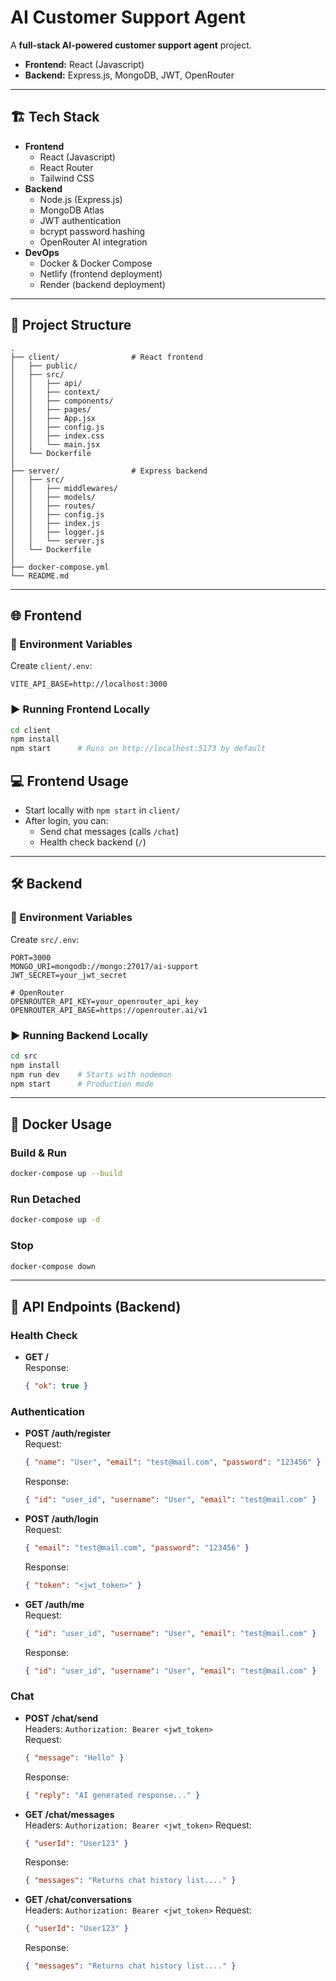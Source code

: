 # AI Customer Support Agent

A **full-stack AI-powered customer support agent** project.

- **Frontend:** React (Javascript)
- **Backend:** Express.js, MongoDB, JWT, OpenRouter

---

## 🏗️ Tech Stack

- **Frontend**
  - React (Javascript)
  - React Router
  - Tailwind CSS
- **Backend**
  - Node.js (Express.js)
  - MongoDB Atlas
  - JWT authentication
  - bcrypt password hashing
  - OpenRouter AI integration
- **DevOps**
  - Docker & Docker Compose
  - Netlify (frontend deployment)
  - Render (backend deployment)

---

## 📁 Project Structure

```
.
├── client/                # React frontend
│   ├── public/
│   ├── src/
│   │   ├── api/           
│   │   ├── context/      
│   │   ├── components/    
│   │   ├── pages/         
│   │   ├── App.jsx
│   │   ├── config.js
│   │   ├── index.css
│   │   └── main.jsx
│   └── Dockerfile
│
├── server/                # Express backend
│   ├── src/
│   │   ├── middlewares/
│   │   ├── models/
│   │   ├── routes/
│   │   ├── config.js
│   │   ├── index.js
│   │   ├── logger.js
│   │   └── server.js
│   └── Dockerfile
│
├── docker-compose.yml
└── README.md

```

---

## 🌐 Frontend

### 🔑 Environment Variables

Create `client/.env`:

```env
VITE_API_BASE=http://localhost:3000
```

### ▶️ Running Frontend Locally

```sh
cd client
npm install
npm start      # Runs on http://localhost:5173 by default
```

## 💻 Frontend Usage

- Start locally with `npm start` in `client/`
- After login, you can:
  - Send chat messages (calls `/chat`)
  - Health check backend (`/`)

---

## 🛠️ Backend

### 🔑 Environment Variables

Create `src/.env`:

```env
PORT=3000
MONGO_URI=mongodb://mongo:27017/ai-support
JWT_SECRET=your_jwt_secret

# OpenRouter
OPENROUTER_API_KEY=your_openrouter_api_key
OPENROUTER_API_BASE=https://openrouter.ai/v1
```

### ▶️ Running Backend Locally

```sh
cd src
npm install
npm run dev    # Starts with nodemon
npm start      # Production mode
```

---

## 🐳 Docker Usage

### Build & Run

```sh
docker-compose up --build
```

### Run Detached

```sh
docker-compose up -d
```

### Stop

```sh
docker-compose down
```

---

## 📡 API Endpoints (Backend)

### Health Check

- **GET /**  
  Response:  
  ```json
  { "ok": true }
  ```

### Authentication

- **POST /auth/register**  
  Request:  
  ```json
  { "name": "User", "email": "test@mail.com", "password": "123456" }
  ```
  Response:  
  ```json
  { "id": "user_id", "username": "User", "email": "test@mail.com" }
  ```

- **POST /auth/login**  
  Request:  
  ```json
  { "email": "test@mail.com", "password": "123456" }
  ```
  Response:  
  ```json
  { "token": "<jwt_token>" }
  ```

- **GET /auth/me**  
  Request:  
  ```json
  { "id": "user_id", "username": "User", "email": "test@mail.com" }
  ```
  Response:  
  ```json
  { "id": "user_id", "username": "User", "email": "test@mail.com" }
  ```

### Chat

- **POST /chat/send**  
  Headers: `Authorization: Bearer <jwt_token>`  
  Request:  
  ```json
  { "message": "Hello" }
  ```
  Response:  
  ```json
  { "reply": "AI generated response..." }
  ```

- **GET /chat/messages**  
  Headers: `Authorization: Bearer <jwt_token>`
  Request:  
  ```json
  { "userId": "User123" }
  ```
  Response:  
  ```json
  { "messages": "Returns chat history list...." }
  ```

- **GET /chat/conversations**  
  Headers: `Authorization: Bearer <jwt_token>`
  Request:  
  ```json
  { "userId": "User123" }
  ```
  Response:  
  ```json
  { "messages": "Returns chat history list...." }
  ```

